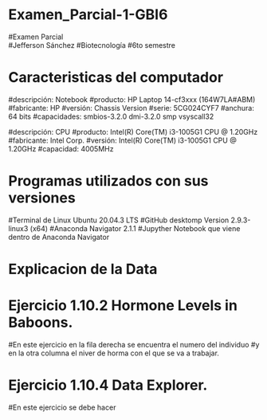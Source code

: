 
# Examen_Parcial-1-GBI6
#Examen Parcial  
#Jefferson Sánchez
#Biotecnología 
#6to semestre 
# Caracteristicas del computador 
#descripción: Notebook
#producto: HP Laptop 14-cf3xxx (164W7LA#ABM)
#fabricante: HP
#versión: Chassis Version
#serie: 5CG024CYF7
#anchura: 64 bits
#capacidades: smbios-3.2.0 dmi-3.2.0 smp vsyscall32

#descripción: CPU
#producto: Intel(R) Core(TM) i3-1005G1 CPU @ 1.20GHz
#fabricante: Intel Corp.
#versión: Intel(R) Core(TM) i3-1005G1 CPU @ 1.20GHz
#capacidad: 4005MHz
         
# Programas utilizados con sus versiones

#Terminal de Linux Ubuntu 20.04.3 LTS
#GitHub desktomp Version 2.9.3-linux3 (x64)
#Anaconda Navigator 2.1.1
#Jupyther Notebook que viene dentro de Anaconda Navigator

# **Explicacion de la Data** 

# Ejercicio 1.10.2 Hormone Levels in Baboons. 

#En este ejercicio en la fila derecha se encuentra el numero del individuo 
#y en la otra columna el niver de horma con el que se va a trabajar. 


# Ejercicio 1.10.4 Data Explorer. 
#En este ejercicio se debe hacer 
